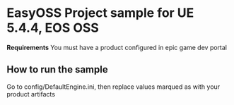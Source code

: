 # EasyOSS Project sample for UE 5.4.4, EOS OSS
**Requirements**
You must have a product configured in epic game dev portal
## How to run the sample
Go to config/DefaultEngine.ini, then replace values marqued as <your value> with your product artifacts
